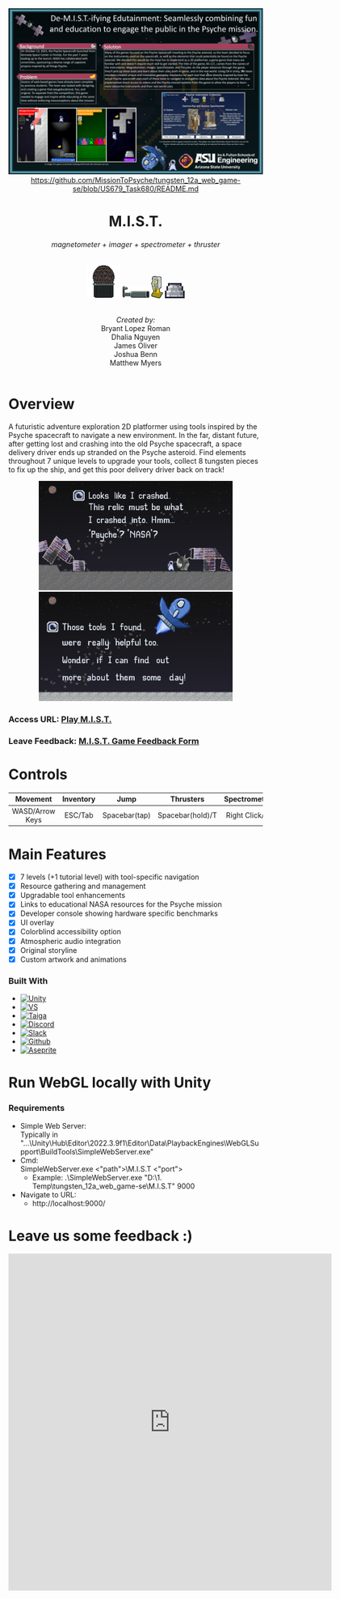 <div align="center">
  <a href="https://missiontopsyche.github.io/tungsten_12a_web_game-se/M.I.S.T/">
    <img src="Cover.png" alt="Logo">https://github.com/MissionToPsyche/tungsten_12a_web_game-se/blob/US679_Task680/README.md
  </a>
  
  <h1 align="center">M.I.S.T.</h1>
  <h6 align="center">magnetometer + imager + spectrometer + thruster</h6>
  
  <img src="magnetometer.png" alt="magnetometer">
  <img src="imager.png" alt="imager">
  <img src="grns.png" alt="grns">
  <img src="thruster.png" alt="thruster">
  
  <br><p4 align="center" ><i>Created by:</i></p4><br>
  <p5 align="center">Bryant Lopez Roman</p5><br>
  <p5 align="center">Dhalia Nguyen</p5><br>
  <p5 align="center">James Oliver</p5><br>
  <p5 align="center">Joshua Benn</p5><br>
  <p5 align="center">Matthew Myers</p5><br><br>
</div>

# Overview
A futuristic adventure exploration 2D platformer using tools inspired by the Psyche spacecraft to navigate a new environment.
In the far, distant future, after getting lost and crashing into the old Psyche spacecraft, a space delivery driver ends up
stranded on the Psyche asteroid. Find elements throughout 7 unique levels to upgrade your tools, collect 8 tungsten pieces to
fix up the ship, and get this poor delivery driver back on track!

<div align="center">
  <img src="intro6.png" alt="opening cs6" width="384" height="216">
  <img src="outro2.png" alt="ending cs2" width="384" height="216">
</div>

### Access URL: [Play M.I.S.T.](https://missiontopsyche.github.io/tungsten_12a_web_game-se/M.I.S.T/)

### Leave Feedback: [M.I.S.T. Game Feedback Form](https://docs.google.com/forms/d/e/1FAIpQLSd8H6gbkJdhOj6H3-D0T2M22WIM07zK0cMOKndf9nf4uXr3FA/viewform?usp=sf_link)

# Controls
Movement  | Inventory | Jump | Thrusters | Spectrometer | Emagnet | Magnetometer | Imager
:---------: | :-----: | :-----: | :----------:| :------------: | :-------: | :------------: | :------:
WASD/Arrow Keys | ESC/Tab | Spacebar(tap) | Spacebar(hold)/T | Right Click/G | Left Click/E | Passive | Passive

# Main Features
- [x] 7 levels (+1 tutorial level) with tool-specific navigation
- [x] Resource gathering and management
- [x] Upgradable tool enhancements
- [x] Links to educational NASA resources for the Psyche mission
- [x] Developer console showing hardware specific benchmarks
- [x] UI overlay
- [x] Colorblind accessibility option
- [x] Atmospheric audio integration
- [x] Original storyline
- [x] Custom artwork and animations
      
### Built With
* [![Unity][Unity.img]][Unity-url]
* [![VS][VS.img]][VS-url]
* [![Taiga][Taiga.img]][Taiga-url]
* [![Discord][Discord.img]][Discord-url]
* [![Slack][Slack.img]][Slack-url]
* [![Github][Github.img]][Github-url]
* [![Aseprite][Aseprite.img]][Aseprite-url]

<!-- MARKDOWN LINKS & IMAGES -->
[Unity-url]:  https://unity.com/
[Taiga-url]:  https://tree.taiga.io/project/lopezroman-psyche_web_game/timeline
[VS-url]:     https://visualstudio.microsoft.com/
[Discord-url]:https://discord.com/
[Slack-url]:  https://slack.com/
[Github-url]: https://github.com/MissionToPsyche/tungsten_12a_web_game-se
[Aseprite-url]: https://www.aseprite.org/

[Unity.img]:  https://img.shields.io/badge/Unity-100000?style=for-the-badge&logo=unity&logoColor=white
[Taiga.img]:  https://img.shields.io/badge/TAIGA-style=flat&color=green
[VS.img]:     https://img.shields.io/badge/Visual_Studio-5C2D91?style=for-the-badge&logo=visual%20studio&logoColor=white
[Discord.img]:https://img.shields.io/badge/Discord-7289DA?style=for-the-badge&logo=discord&logoColor=white
[Slack.img]:  https://img.shields.io/badge/Slack-4A154B?style=for-the-badge&logo=slack&logoColor=white
[Github.img]: https://img.shields.io/badge/GitHub-100000?style=for-the-badge&logo=github&logoColor=white
[Aseprite.img]: https://img.shields.io/badge/Aesprite-7D929E?style=for-the-badge&logo=aseprite&logoColor=white

# Run WebGL locally with Unity
### Requirements
- Simple Web Server:\
  Typically in\
  "...\Unity\Hub\Editor\2022.3.9f1\Editor\Data\PlaybackEngines\WebGLSupport\BuildTools\SimpleWebServer.exe"
- Cmd:\
  SimpleWebServer.exe <"path">\M.I.S.T <"port">
  - Example: .\SimpleWebServer.exe "D:\1. Temp\tungsten_12a_web_game-se\M.I.S.T" 9000
- Navigate to URL:
  - http://localhost:9000/

# Leave us some feedback :)
<iframe src="https://docs.google.com/forms/d/e/1FAIpQLSd8H6gbkJdhOj6H3-D0T2M22WIM07zK0cMOKndf9nf4uXr3FA/viewform?embedded=true" width="640" height="666" frameborder="0" marginheight="0" marginwidth="0">Loading…</iframe>
